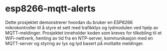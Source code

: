 # esp8266-mqtt-alerts
Dette prosjektet demonstrerer hvordan du bruker en ESP8266 mikrokontroller til å styre et sett med trafikklys og lydmodulen ved hjelp av MQTT-meldinger. Prosjektet inneholder koden som kreves for tilkobling til et WiFi-nettverk, henting av tid fra en NTP-server, kommunikasjon med en MQTT-server og styring av lys og lyd basert på mottatte meldinger.
